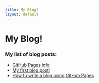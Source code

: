 ```yaml
---
title: My Blog!
layout: default
---
```


# My Blog!


### My list of blog posts:

* [GitHub Pages info](/BlogPosts/001/index.md)
* [My first blog post!](/BlogPosts/002/index.md)
* [How to write a blog using GitHub Pages](/BlogPosts/003/index.md)
